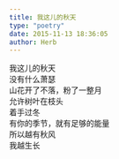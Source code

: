 ```yaml
---  
title: 我这儿的秋天  
type: "poetry"  
date: 2015-11-13 18:36:05  
author: Herb  
---  
```

我这儿的秋天  
没有什么萧瑟  
山花开了不落，粉了一整月  
允许树叶在枝头  
着手过冬  
有你的季节，就有足够的能量  
所以越有秋风  
我越生长  
